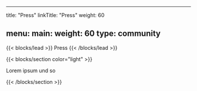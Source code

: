
---
title: "Press"
linkTitle: "Press"
weight: 60

menu:
  main:
    weight: 60
type: community
---

{{< blocks/lead  >}}
Press
{{< /blocks/lead >}}

{{< blocks/section color="light" >}}


Lorem ipsum und so


{{< /blocks/section >}}
